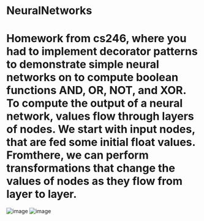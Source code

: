 # NeuralNetworks
# Homework from cs246, where you had to implement decorator patterns to demonstrate simple neural networks on  to compute boolean functions AND, OR, NOT, and XOR. To compute the output of a neural network, values flow through layers of nodes. We start with input nodes, that are fed some initial float values. Fromthere, we can perform transformations that change the values of nodes as they flow from layer to layer.

![image](https://github.com/d3jo/NeuralNetworks/assets/132111210/b4a597b0-8158-473f-80f1-5188852a010e)
![image](https://github.com/d3jo/NeuralNetworks/assets/132111210/955aeb67-2565-4223-9a98-2d2aa1ad0f76)
